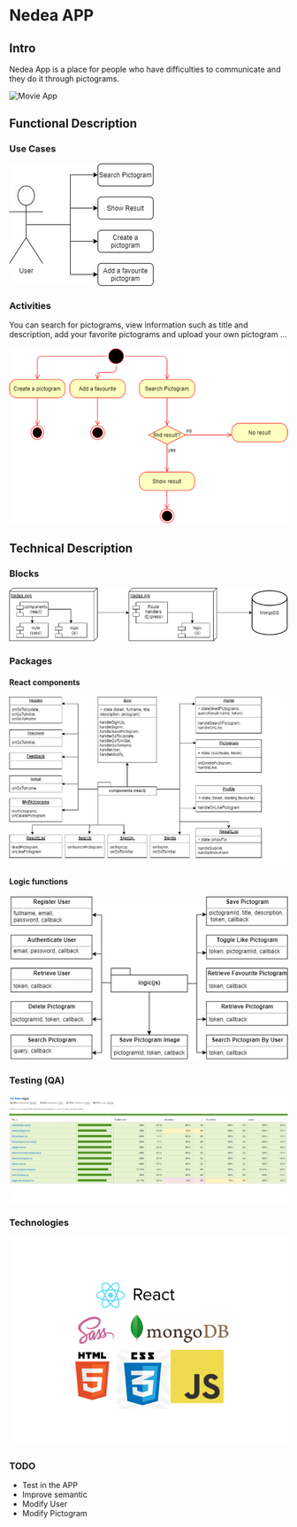 # Nedea APP

## Intro

Nedea App is a place for people who have difficulties to communicate and they do it through pictograms.

![Movie App](https://media.giphy.com/media/ZW4d6fmARKNMjV4Xza/giphy.gif "Movie App")

## Functional Description

### Use Cases

![Alt Use Cases](./doc/use-case.jpg "Use Cases")

### Activities

You can search for pictograms, view information such as title and description, add your favorite pictograms and upload your own pictogram ...

![Alt Operate activity](./doc/activity-diagram.jpg "Operate activity")

## Technical Description

### Blocks

![Alt Blocks](./doc/blocks.jpg "Blocks")

### Packages

#### React components

![Alt React comonents](./doc/react-components.jpg "React components")

#### Logic functions

![Alt Logic functions](./doc/logic-functions.jpg "Logic functions")

### Testing (QA)

![Alt Testing](./doc/testing.png "Testing")

### Technologies

![Technologies](./doc/technologies.jpg "Technologies")

### TODO

- Test in the APP
- Improve semantic
- Modify User
- Modify Pictogram

